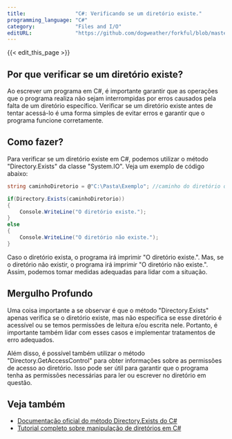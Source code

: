 ```yaml
---
title:                "C#: Verificando se um diretório existe."
programming_language: "C#"
category:             "Files and I/O"
editURL:              "https://github.com/dogweather/forkful/blob/master/content/pt/c-sharp/checking-if-a-directory-exists.md"
---
```


{{< edit_this_page >}}

## Por que verificar se um diretório existe?

Ao escrever um programa em C#, é importante garantir que as operações que o programa realiza não sejam interrompidas por erros causados pela falta de um diretório específico. Verificar se um diretório existe antes de tentar acessá-lo é uma forma simples de evitar erros e garantir que o programa funcione corretamente.

## Como fazer?

Para verificar se um diretório existe em C#, podemos utilizar o método "Directory.Exists" da classe "System.IO". Veja um exemplo de código abaixo:

```C#
string caminhoDiretorio = @"C:\Pasta\Exemplo"; //caminho do diretório que iremos verificar

if(Directory.Exists(caminhoDiretorio))
{
    Console.WriteLine("O diretório existe.");
}
else
{
    Console.WriteLine("O diretório não existe.");
}
```

Caso o diretório exista, o programa irá imprimir "O diretório existe.". Mas, se o diretório não existir, o programa irá imprimir "O diretório não existe.". Assim, podemos tomar medidas adequadas para lidar com a situação.

## Mergulho Profundo

Uma coisa importante a se observar é que o método "Directory.Exists" apenas verifica se o diretório existe, mas não especifica se esse diretório é acessível ou se temos permissões de leitura e/ou escrita nele. Portanto, é importante também lidar com esses casos e implementar tratamentos de erro adequados.

Além disso, é possível também utilizar o método "Directory.GetAccessControl" para obter informações sobre as permissões de acesso ao diretório. Isso pode ser útil para garantir que o programa tenha as permissões necessárias para ler ou escrever no diretório em questão.

## Veja também

- [Documentação oficial do método Directory.Exists do C#](https://docs.microsoft.com/pt-br/dotnet/api/system.io.directory.exists?view=net-5.0)
- [Tutorial completo sobre manipulação de diretórios em C#](https://www.educba.com/c-sharp-directory/)
